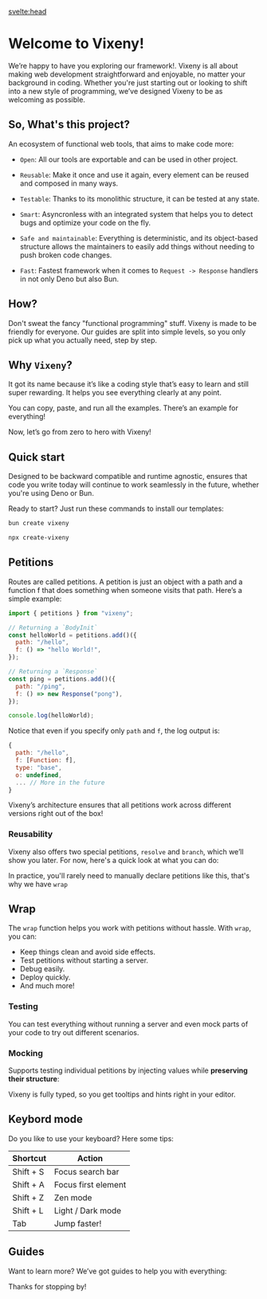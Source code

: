 <script>
  import { Tabs as Tab, TabItem } from 'flowbite-svelte';
  import ListOfGuides from '$lib/components/listofGuides.svelte';
    import Tabs from "$lib/components/Tabs.md"
    import Bash from "$lib/components/SmallComponents/Bash.md"
    import example0 from "$lib/examples/intro_core_0.md"
    import example1 from "$lib/examples/intro_core_1.md"
    import example2 from "$lib/examples/intro_core_2.md"
    import example3 from "$lib/examples/intro_core_3.md"
	import example4 from "$lib/examples/intro_core_4.md"
    //import FancyLink from '$lib/components/FancyLink.svelte';

    const install = [
        {title: "Bun", component: Bash, details: {runtime: "bun"}},
        {title: "Deno", component: Bash, details: {runtime: "deno"}}
    ]
    const tab0 = [
        {title: "example", component: example0, details: {runtime: "one"}},
        {title: "query validation", component: example0, details: {runtime: "two"}},
    ]

    const tab1 = [
        {title: "example", component: example1, details: {runtime: "main"}},
        {title: "query validation", component: example1, details: {runtime: "setup"}}
    ]

    const tab2 = [
        {title: "main.ts", component: example2, details: {runtime: "main"}},
        {title: "setup.ts", component: example2, details: {runtime: "setup"}}
    ]

    const tab3 = [
        {title: "wrap", component: example3, details: {runtime: "main"}},
        {title: "unit", component: example3, details: {runtime: "setup"}}
    ]

	const tab4 = [
        {title: "lotery", component: example4, details: {runtime: "main"}},
        {title: "weather forecast", component: example4, details: {runtime: "setup"}}
    ]
</script>

<svelte:head>

<title>Quick Start with Vixeny Framework - Installation and Examples</title>
<meta name="description" content="Learn how to quickly start with the Vixeny framework. Find installation guides and code examples for Bun and Deno runtimes." />
<meta name="keywords" content="Vixeny, web development, framework, installation, Bun, Deno, JavaScript, TypeScript, coding examples, petitions, wrap function, functional programming, reusable code" />
<meta name="author" content="Vixeny Team" />
<meta name="viewport" content="width=device-width, initial-scale=1" />
<script src='/prism.mjs'></script>
</svelte:head>

# Welcome to Vixeny!

We’re happy to have you exploring our framework!. Vixeny is all about making web
development straightforward and enjoyable, no matter your background in coding.
Whether you're just starting out or looking to shift into a new style of
programming, we’ve designed Vixeny to be as welcoming as possible.

## So, What's this project?

An ecosystem of functional web tools, that aims to make code more:

- `Open`: All our tools are exportable and can be used in other project.
- `Reusable`: Make it once and use it again, every element can be reused and composed in many ways.
- `Testable`: Thanks to its monolithic structure, it can be tested at any
  state.
- `Smart`: Asyncronless with an integrated system that helps you to detect bugs
  and optimize your code on the fly.

- `Safe and maintainable`: Everything is deterministic, and its object-based
  structure allows the maintainers to easily add things without needing to push
  broken code changes.

- `Fast`: Fastest framework when it comes to `Request -> Response` handlers in not only Deno but
  also Bun.

<object type="image/svg+xml" data="/d2/ecosystem.svg"></object>

## How?

Don't sweat the fancy "functional programming" stuff. Vixeny is made to be friendly for everyone. Our guides are split into simple levels, so you only pick up what you actually need, step by step.

## Why `Vixeny`?

It got its name because it’s like a coding style that’s easy to learn and still super rewarding. It helps you see everything clearly at any point.

You can copy, paste, and run all the examples. There’s an example for everything!

Now, let’s go from zero to hero with Vixeny!

## Quick start

Designed to be backward compatible and runtime agnostic, ensures that
code you write today will continue to work seamlessly in the future, whether
you're using Deno or Bun.

Ready to start? Just run these commands to install our templates:

<Tab defaultClass="tab">
  <TabItem title="bun" open>

```bash
bun create vixeny
```

</TabItem>
  <TabItem title="deno">

```bash
npx create-vixeny
```

</TabItem>
</Tab>

## Petitions

Routes are called petitions. A petition is just an object with a path and a function f that does something when someone visits that path. Here’s a simple example:

```javascript
import { petitions } from "vixeny";

// Returning a `BodyInit`
const helloWorld = petitions.add()({
  path: "/hello",
  f: () => "hello World!",
});

// Returning a `Response`
const ping = petitions.add()({
  path: "/ping",
  f: () => new Response("pong"),
});

console.log(helloWorld);
```

<object type="image/svg+xml" data="/d2/petition_cycle.svg"></object>

Notice that even if you specify only `path` and `f`, the log output is:

```javascript
{
  path: "/hello",
  f: [Function: f],
  type: "base",
  o: undefined,
  ... // More in the future
}
```

Vixeny’s architecture ensures that all petitions work across different versions right out of the box!

### Reusability

Vixeny also offers two special petitions, `resolve` and `branch`, which we’ll show you later. For now, here's a quick look at what you can do:

<Tabs data={tab0}/>

<object type="image/svg+xml" data="/d2/use_of_resolve.svg"></object>

In practice, you'll rarely need to manually declare petitions like this, that's why we have `wrap`


## Wrap

The `wrap` function helps you work with petitions without hassle. With `wrap`, you can:

- Keep things clean and avoid side effects.
- Test petitions without starting a server.
- Debug easily.
- Deploy quickly.
- And much more!


<Tabs data={tab1}/>


### Testing

You can test everything without running a server and even mock parts of your code to try out different scenarios. 

<Tabs data={tab3}/>

### Mocking

Supports testing individual petitions by injecting values while **preserving their structure**:

<Tabs data={tab4}/>

Vixeny is fully typed, so you get tooltips and hints right in your editor.

## Keybord mode

Do you like to use your keyboard? Here some tips:

| Shortcut | Action             |
|----------|--------------------|
| Shift + S | Focus search bar  |
| Shift + A | Focus first element |
| Shift + Z | Zen mode          |
| Shift + L | Light / Dark mode |
| Tab       | Jump faster!      |


## Guides

Want to learn more? We’ve got guides to help you with everything:

<ListOfGuides />

Thanks for stopping by!

